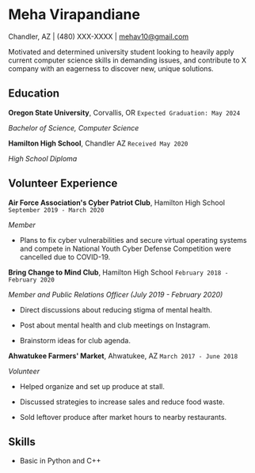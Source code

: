 # Meha Virapandiane

Chandler, AZ \| (480) XXX-XXXX \| mehav10@gmail.com

Motivated and determined university student looking to heavily apply current computer science skills in demanding issues, and contribute to X company with an eagerness to discover new, unique solutions.

## Education

**Oregon State University**, Corvallis, OR
`Expected Graduation: May 2024`

*Bachelor of Science, Computer Science*

**Hamilton High School**, Chandler AZ
`Received May 2020`

*High School Diploma*

## Volunteer Experience

**Air Force Association's Cyber Patriot Club**, Hamilton High School
`September 2019 - March 2020`

*Member*

- Plans to fix cyber vulnerabilities and secure virtual operating systems and compete
in National Youth Cyber Defense Competition were cancelled due to COVID-19.


**Bring Change to Mind Club**, Hamilton High School
`February 2018 - February 2020`

*Member and Public Relations Officer (July 2019 - February 2020)*

- Direct discussions about reducing stigma of mental health. 

- Post about mental health and club meetings on Instagram. 

- Brainstorm ideas for club agenda.


**Ahwatukee Farmers' Market**, Ahwatukee, AZ
`March 2017 - June 2018`

*Volunteer*

- Helped organize and set up produce at stall. 

- Discussed strategies to increase sales and reduce food waste.

- Sold leftover produce after market hours to nearby restaurants.


## Skills

- Basic in Python and C++
